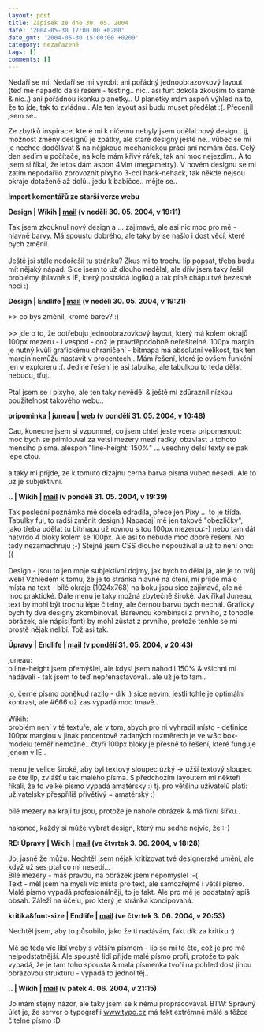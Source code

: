 ```yaml
---
layout: post
title: Zápisek ze dne 30. 05. 2004
date: '2004-05-30 17:00:00 +0200'
date_gmt: '2004-05-30 15:00:00 +0200'
category: nezařazené
tags: []
comments: []
---
```

<p>Nedaří se mi. Nedaří se mi vyrobit ani pořádný jednoobrazovkový layout (teď mě napadlo další řešení - testing..  nic.. asi furt dokola zkouším to samé &amp; nic..) ani pořádnou ikonku planetky.. U planetky mám aspoň výhled na to,  že to jde, tak to zvládnu.. Ale ten layout asi budu muset předělat :(. Přecenil jsem se..</p>
<p>Ze zbytků inspirace, které mi k ničemu nebyly jsem udělal nový design.. jj, možnost změny designů je zpátky,  ale staré designy ještě ne.. vůbec se mi je nechce dodělávat &amp; na nějakouo mechanickou práci ani nemám čas.  Celý den sedím u počítače, na kole mám křivý ráfek, tak ani moc nejezdím.. A to jsem si říkal, že letos dám  aspon 4Mm (megametry). V novém designu se mi zatím nepodařilo zprovoznit pixyho 3-col hack-nehack, tak někde  nejsou okraje dotažené až dolů.. jedu k babičce.. mějte se..</p>
<div class="import-komentaru">
<p><strong>Import komentářů ze starší verze webu</strong></p>
<div class="comment">
<p style="font-weight:bold"><span class="compredmet">Design</span> | <span class="comname">Wikih</span> |  <a href="mailto:ondrejmaca@centrum.cz">mail</a> (v&nbsp;neděli&nbsp;30.&nbsp;05.&nbsp;2004,&nbsp;v&nbsp;19:11)</p>
<p>Tak jsem zkouknul nový design a ... zajímavé, ale asi nic moc pro mě - hlavně barvy. Má spoustu dobrého, ale taky by se našlo i dost věcí, které bych změnil. <br>  <br> Ještě jsi stále nedořešil tu stránku? Zkus mi to trochu líp popsat, třeba budu mít nějaký nápad. Sice jsem to už dlouho nedělal, ale dřív jsem taky řešil problémy (hlavně s IE, který postrádá logiku) a tak plně chápu tvé bezesné noci :) </p>
</div>
<div class="comment">
<p style="font-weight:bold"><span class="compredmet">Design</span> | <span class="comname">Endlife</span> |  <a href="mailto:jan.martinek@post.cz">mail</a> (v&nbsp;neděli&nbsp;30.&nbsp;05.&nbsp;2004,&nbsp;v&nbsp;19:21)</p>
<p><span class=oranz>&gt;&gt; co bys změnil,</span> kromě barev? :) <br>  <br> &gt;&gt; jde o to, že potřebuju jednoobrazovkový layout, který má kolem okrajů <span class=oranz>100px mezeru</span> - i vespod - což je pravděpodobně neřešitelné. 100px margin je nutný kvůli grafickému ohraničení - bitmapa má absolutní velikost, tak ten margin nemůžu nastavit v procentech.. Mám řešení, které je ovšem funkční jen v exploreru :(. Jediné řešení je asi tabulka, ale tabulkou to teda dělat nebudu, tfuj.. <br>  <br> Ptal jsem se i <span class=oranz>pixyho,</span> ale ten taky nevěděl &amp; ještě mi zdůraznil nízkou použitelnost takového webu.. </p>
</div>
<div class="comment">
<p style="font-weight:bold"><span class="compredmet">pripominka</span> | <span class="comname">juneau</span> |  <a href="http://juneau.wz.cz">web</a> (v&nbsp;pondělí&nbsp;31.&nbsp;05.&nbsp;2004,&nbsp;v&nbsp;10:48)</p>
<p>Cau, konecne jsem si vzpomnel, co jsem chtel jeste vcera pripomenout: moc bych se primlouval za vetsi mezery mezi radky, obzvlast u tohoto mensiho pisma. alespon &quot;line-height: 150%&quot; ... vsechny delsi texty se pak lepe ctou. <br>  <br> a taky mi prijde, ze k tomuto dizajnu cerna barva pisma vubec nesedi. Ale to uz je subjektivni. </p>
</div>
<div class="comment">
<p style="font-weight:bold"><span class="compredmet">..</span> | <span class="comname">Wikih</span> |  <a href="mailto:ondrejmaca@centrum.cz">mail</a> (v&nbsp;pondělí&nbsp;31.&nbsp;05.&nbsp;2004,&nbsp;v&nbsp;19:39)</p>
<p>Tak poslední poznámka mě docela odradila, přece jen Pixy ... to je třída. Tabulky fuj, to radši změnit design:) Napadají mě jen takové &quot;obezličky&quot;, jako třeba udělat tu bitmapu už rovnou s tou 100px mezerou:-) nebo tam dát natvrdo 4 bloky kolem se 100px. Ale asi to nebude moc dobré řešení. No tady nezamachruju ;-) Stejně jsem CSS dlouho nepoužíval a už to není ono:(( <br>  <br> Design - jsou to jen moje subjektivní dojmy, jak bych to dělal já, ale je to tvůj web! Vzhledem k tomu, že je to stránka hlavně na čtení, mi příjde málo místa na text - bílé okraje (1024x768) na boku jsou sice zajímavé, ale né moc praktické. Dále menu je taky možná zbytečně široké. Jak říkal Juneau, text by mohl být trochu lépe čitelný, ale černou barvu bych nechal. Graficky bych ty dva designy zkombinoval. Barevnou kombinaci z prvního, z tohodle obrázek, ale nápis(font) by mohl zůstat z prvního, protože tenhle se mi prostě nějak nelíbí. Tož asi tak. </p>
</div>
<div class="comment">
<p style="font-weight:bold"><span class="compredmet">Úpravy</span> | <span class="comname">Endlife</span> |  <a href="mailto:jan.martinek@post.cz">mail</a> (v&nbsp;pondělí&nbsp;31.&nbsp;05.&nbsp;2004,&nbsp;v&nbsp;20:43)</p>
<p><span class=oranz>juneau:</span> <br> o line-height jsem přemýšlel, ale kdysi jsem nahodil 150% &amp; všichni mi nadávali - tak jsem to teď nepřenastavoval.. ale už je to tam.. <br>  <br> jo, černé písmo poněkud razilo - dík :) sice nevím, jestli tohle je optimální kontrast, ale #666 už zas vypadá moc tmavě.. <br>  <br> <span class=oranz>Wikih:</span> <br> problém není v té textuře, ale v tom, abych pro ni vyhradil místo - definice 100px marginu v jinak procentově zadaných rozměrech je ve w3c box-modelu téměř nemožné.. čtyři 100px bloky je přesně to řešení, které funguje jenom v IE.. <br>  <br> menu je velice široké, aby byl textový sloupec úzký -&gt; užší textový sloupec se čte líp, zvlášť u tak malého písma. S předchozím layoutem mi někteří říkali, že to velké písmo vypadá amatérsky :) tj. pro většinu uživatelů platí: uživatelsky přespříliš přívětivý = amatérský :) <br>  <br> bílé mezery na kraji tu jsou, protože je nahoře obrázek &amp; má fixní šířku..  <br>  <br> nakonec, každý si může vybrat design, který mu sedne nejvíc, že :-) </p>
</div>
<div class="comment">
<p style="font-weight:bold"><span class="compredmet">RE: Úpravy</span> | <span class="comname">Wikih</span> |  <a href="mailto:ondrejmaca@centrum.cz">mail</a> (ve&nbsp;čtvrtek&nbsp;3.&nbsp;06.&nbsp;2004,&nbsp;v&nbsp;18:28)</p>
<p>Jo, jasně že můžu. Nechtěl jsem nějak kritizovat tvé designerské umění, ale když už ses ptal co mi nesedí...  <br> Bílé mezery - máš pravdu, na obrázek jsem nepomyslel :-( <br> Text - měl jsem na mysli víc místa pro text, ale samozřejmě i větší písmo. Malé písmo vypadá profesionálněji, to je fakt. Ale pro mě je podstatný spíš obsah. Záleží na účelu, pro který je stránka koncipovaná. </p>
</div>
<div class="comment">
<p style="font-weight:bold"><span class="compredmet">kritika&amp;font-size</span> | <span class="comname">Endlife</span> |  <a href="mailto:jan.martinek@post.cz">mail</a> (ve&nbsp;čtvrtek&nbsp;3.&nbsp;06.&nbsp;2004,&nbsp;v&nbsp;20:53)</p>
<p>Nechtěl jsem, aby to působilo, jako že ti nadávám, fakt dík za kritiku :) <br>  <br> Mě se teda víc líbí weby s větším písmem - líp se mi to čte, což je pro mě nejpodstatnější. Ale spoustě lidí přijde malé písmo profi, protože to pak vypadá, že je tam toho spousta &amp; malá písmenka tvoří na pohled dost jinou obrazovou strukturu - vypadá to jednolitěj.. </p>
</div>
<div class="comment">
<p style="font-weight:bold"><span class="compredmet">..</span> | <span class="comname">Wikih</span> |  <a href="mailto:ondrejmaca@centrum.cz">mail</a> (v&nbsp;pátek&nbsp;4.&nbsp;06.&nbsp;2004,&nbsp;v&nbsp;21:15)</p>
<p>Jo mám stejný názor, ale taky jsem se k němu propracovával. BTW: Správný úlet je, že server o typografii <a href=http://www.typo.cz>www.typo.cz</a> má fakt extrémně málé a těžce čitelné písmo :D </p>
</div>
</div>
